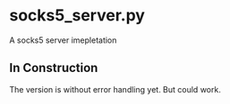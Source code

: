 # socks5_server.py
A socks5 server imepletation
## In Construction
The version is without error handling yet. But could work. 
